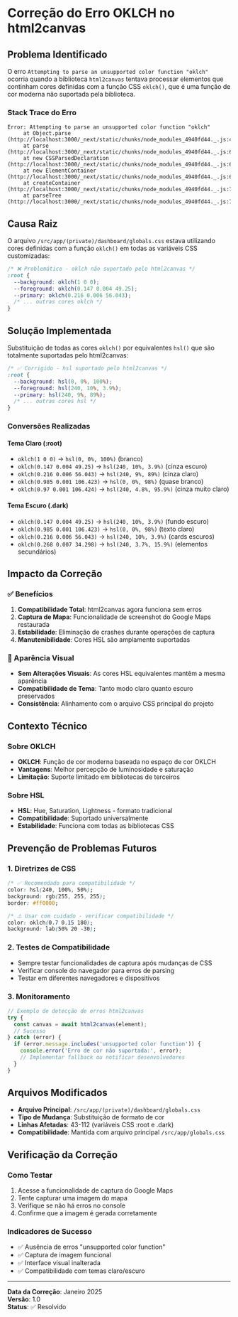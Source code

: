 # Correção do Erro OKLCH no html2canvas

## Problema Identificado

O erro `Attempting to parse an unsupported color function "oklch"` ocorria quando a biblioteca `html2canvas` tentava processar elementos que continham cores definidas com a função CSS `oklch()`, que é uma função de cor moderna não suportada pela biblioteca.

### Stack Trace do Erro
```
Error: Attempting to parse an unsupported color function "oklch" 
     at Object.parse (http://localhost:3000/_next/static/chunks/node_modules_4940fd44._.js:4376:27) 
     at parse (http://localhost:3000/_next/static/chunks/node_modules_4940fd44._.js:6445:40) 
     at new CSSParsedDeclaration (http://localhost:3000/_next/static/chunks/node_modules_4940fd44._.js:6321:36) 
     at new ElementContainer (http://localhost:3000/_next/static/chunks/node_modules_4940fd44._.js:6489:27) 
     at createContainer (http://localhost:3000/_next/static/chunks/node_modules_4940fd44._.js:7459:16) 
     at parseTree (http://localhost:3000/_next/static/chunks/node_modules_4940fd44._.js:7462:25)
```

## Causa Raiz

O arquivo `/src/app/(private)/dashboard/globals.css` estava utilizando cores definidas com a função `oklch()` em todas as variáveis CSS customizadas:

```css
/* ❌ Problemático - oklch não suportado pelo html2canvas */
:root {
  --background: oklch(1 0 0);
  --foreground: oklch(0.147 0.004 49.25);
  --primary: oklch(0.216 0.006 56.043);
  /* ... outras cores oklch */
}
```

## Solução Implementada

Substituição de todas as cores `oklch()` por equivalentes `hsl()` que são totalmente suportadas pelo html2canvas:

```css
/* ✅ Corrigido - hsl suportado pelo html2canvas */
:root {
  --background: hsl(0, 0%, 100%);
  --foreground: hsl(240, 10%, 3.9%);
  --primary: hsl(240, 9%, 89%);
  /* ... outras cores hsl */
}
```

### Conversões Realizadas

#### Tema Claro (:root)
- `oklch(1 0 0)` → `hsl(0, 0%, 100%)` (branco)
- `oklch(0.147 0.004 49.25)` → `hsl(240, 10%, 3.9%)` (cinza escuro)
- `oklch(0.216 0.006 56.043)` → `hsl(240, 9%, 89%)` (cinza claro)
- `oklch(0.985 0.001 106.423)` → `hsl(0, 0%, 98%)` (quase branco)
- `oklch(0.97 0.001 106.424)` → `hsl(240, 4.8%, 95.9%)` (cinza muito claro)

#### Tema Escuro (.dark)
- `oklch(0.147 0.004 49.25)` → `hsl(240, 10%, 3.9%)` (fundo escuro)
- `oklch(0.985 0.001 106.423)` → `hsl(0, 0%, 98%)` (texto claro)
- `oklch(0.216 0.006 56.043)` → `hsl(240, 10%, 3.9%)` (cards escuros)
- `oklch(0.268 0.007 34.298)` → `hsl(240, 3.7%, 15.9%)` (elementos secundários)

## Impacto da Correção

### ✅ Benefícios
1. **Compatibilidade Total**: html2canvas agora funciona sem erros
2. **Captura de Mapa**: Funcionalidade de screenshot do Google Maps restaurada
3. **Estabilidade**: Eliminação de crashes durante operações de captura
4. **Manutenibilidade**: Cores HSL são amplamente suportadas

### 🎨 Aparência Visual
- **Sem Alterações Visuais**: As cores HSL equivalentes mantêm a mesma aparência
- **Compatibilidade de Tema**: Tanto modo claro quanto escuro preservados
- **Consistência**: Alinhamento com o arquivo CSS principal do projeto

## Contexto Técnico

### Sobre OKLCH
- **OKLCH**: Função de cor moderna baseada no espaço de cor OKLCH
- **Vantagens**: Melhor percepção de luminosidade e saturação
- **Limitação**: Suporte limitado em bibliotecas de terceiros

### Sobre HSL
- **HSL**: Hue, Saturation, Lightness - formato tradicional
- **Compatibilidade**: Suportado universalmente
- **Estabilidade**: Funciona com todas as bibliotecas CSS

## Prevenção de Problemas Futuros

### 1. Diretrizes de CSS
```css
/* ✅ Recomendado para compatibilidade */
color: hsl(240, 100%, 50%);
background: rgb(255, 255, 255);
border: #ff0000;

/* ⚠️ Usar com cuidado - verificar compatibilidade */
color: oklch(0.7 0.15 180);
background: lab(50% 20 -30);
```

### 2. Testes de Compatibilidade
- Sempre testar funcionalidades de captura após mudanças de CSS
- Verificar console do navegador para erros de parsing
- Testar em diferentes navegadores e dispositivos

### 3. Monitoramento
```javascript
// Exemplo de detecção de erros html2canvas
try {
  const canvas = await html2canvas(element);
  // Sucesso
} catch (error) {
  if (error.message.includes('unsupported color function')) {
    console.error('Erro de cor não suportada:', error);
    // Implementar fallback ou notificar desenvolvedores
  }
}
```

## Arquivos Modificados

- **Arquivo Principal**: `/src/app/(private)/dashboard/globals.css`
- **Tipo de Mudança**: Substituição de formato de cor
- **Linhas Afetadas**: 43-112 (variáveis CSS :root e .dark)
- **Compatibilidade**: Mantida com arquivo principal `/src/app/globals.css`

## Verificação da Correção

### Como Testar
1. Acesse a funcionalidade de captura do Google Maps
2. Tente capturar uma imagem do mapa
3. Verifique se não há erros no console
4. Confirme que a imagem é gerada corretamente

### Indicadores de Sucesso
- ✅ Ausência de erros "unsupported color function"
- ✅ Captura de imagem funcional
- ✅ Interface visual inalterada
- ✅ Compatibilidade com temas claro/escuro

---

**Data da Correção**: Janeiro 2025  
**Versão**: 1.0  
**Status**: ✅ Resolvido